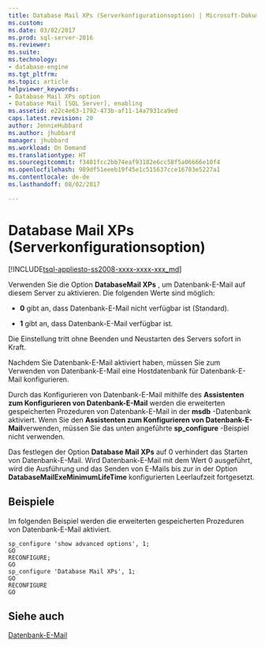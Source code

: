 ```yaml
---
title: Database Mail XPs (Serverkonfigurationsoption) | Microsoft-Dokumentation
ms.custom: 
ms.date: 03/02/2017
ms.prod: sql-server-2016
ms.reviewer: 
ms.suite: 
ms.technology:
- database-engine
ms.tgt_pltfrm: 
ms.topic: article
helpviewer_keywords:
- Database Mail XPs option
- Database Mail [SQL Server], enabling
ms.assetid: e22c4e63-1792-473b-af11-14a7931ca9ed
caps.latest.revision: 20
author: JennieHubbard
ms.author: jhubbard
manager: jhubbard
ms.workload: On Demand
ms.translationtype: HT
ms.sourcegitcommit: f3481fcc2bb74eaf93182e6cc58f5a06666e10f4
ms.openlocfilehash: 989df51eeeb19f45e1c515637cce16783e5227a1
ms.contentlocale: de-de
ms.lasthandoff: 08/02/2017

---
```

# <a name="database-mail-xps-server-configuration-option"></a>Database Mail XPs (Serverkonfigurationsoption)
[!INCLUDE[tsql-appliesto-ss2008-xxxx-xxxx-xxx_md](../../includes/tsql-appliesto-ss2008-xxxx-xxxx-xxx-md.md)]

  Verwenden Sie die Option **DatabaseMail XPs** , um Datenbank-E-Mail auf diesem Server zu aktivieren. Die folgenden Werte sind möglich:  
  
-   **0** gibt an, dass Datenbank-E-Mail nicht verfügbar ist (Standard).  
  
-   **1** gibt an, dass Datenbank-E-Mail verfügbar ist.  
  
 Die Einstellung tritt ohne Beenden und Neustarten des Servers sofort in Kraft.  
  
 Nachdem Sie Datenbank-E-Mail aktiviert haben, müssen Sie zum Verwenden von Datenbank-E-Mail eine Hostdatenbank für Datenbank-E-Mail konfigurieren.  
  
 Durch das Konfigurieren von Datenbank-E-Mail mithilfe des **Assistenten zum Konfigurieren von Datenbank-E-Mail** werden die erweiterten gespeicherten Prozeduren von Datenbank-E-Mail in der **msdb** -Datenbank aktiviert. Wenn Sie den **Assistenten zum Konfigurieren von Datenbank-E-Mail**verwenden, müssen Sie das unten angeführte **sp_configure** -Beispiel nicht verwenden.  
  
 Das festlegen der Option **Database Mail XPs** auf 0 verhindert das Starten von Datenbank-E-Mail. Wird Datenbank-E-Mail mit dem Wert 0 ausgeführt, wird die Ausführung und das Senden von E-Mails bis zur in der Option **DatabaseMailExeMinimumLifeTime** konfigurierten Leerlaufzeit fortgesetzt.  
  
## <a name="examples"></a>Beispiele  
 Im folgenden Beispiel werden die erweiterten gespeicherten Prozeduren von Datenbank-E-Mail aktiviert.  
  
```  
sp_configure 'show advanced options', 1;  
GO  
RECONFIGURE;  
GO  
sp_configure 'Database Mail XPs', 1;  
GO  
RECONFIGURE  
GO  
```  
  
## <a name="see-also"></a>Siehe auch  
 [Datenbank-E-Mail](../../relational-databases/database-mail/database-mail.md)  
  
  

